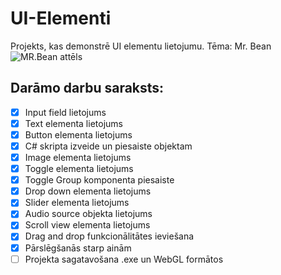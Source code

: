 # UI-Elementi
Projekts, kas demonstrē UI elementu lietojumu. Tēma: Mr. Bean
![MR.Bean attēls](https://i.seadn.io/gae/TrLc8DM_fNZkyGU5XSLZ4rlYauAX7HmxjSXzBsstP17M6hAPZ1OIIwXI02KnPrrDskKqrqqRUY9klB5kcT9ulJIjrrN-_tfBawjbBw?auto=format&w=1400&fr=1)

## Darāmo darbu saraksts:
- [x] Input field lietojums
- [x] Text elementa lietojums
- [x] Button elementa lietojums
- [x] C# skripta izveide un piesaiste objektam
- [x] Image elementa lietojums
- [x] Toggle elementa lietojums
- [x] Toggle Group komponenta piesaiste
- [x] Drop down elementa lietojums
- [x] Slider elementa lietojums
- [x] Audio source objekta lietojums
- [x] Scroll view elementa lietojums
- [x] Drag and drop funkcionālitātes ieviešana
- [x] Pārslēgšanās starp ainām
- [ ] Projekta sagatavošana .exe un WebGL formātos